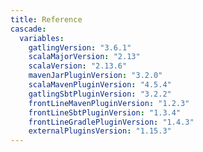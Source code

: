 ```yaml
---
title: Reference
cascade:
  variables:
    gatlingVersion: "3.6.1"
    scalaMajorVersion: "2.13"
    scalaVersion: "2.13.6"
    mavenJarPluginVersion: "3.2.0"
    scalaMavenPluginVersion: "4.5.4"
    gatlingSbtPluginVersion: "3.2.2"
    frontLineMavenPluginVersion: "1.2.3"
    frontLineSbtPluginVersion: "1.3.4"
    frontLineGradlePluginVersion: "1.4.3"
    externalPluginsVersion: "1.15.3"
---
```

